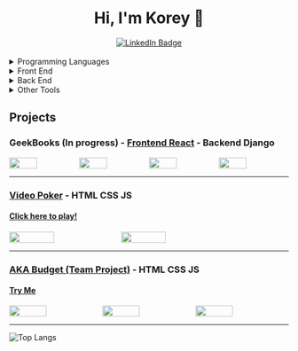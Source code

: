 <h1 align="center"> Hi, I'm Korey 👋</h1>
<div align="center">
  <a href="https://www.linkedin.com/in/korey-nichols/">
    <img src="https://img.shields.io/badge/LinkedIn-blue?style=for-the-badge&logo=linkedin&logoColor=white" alt="LinkedIn Badge"/>
  </a>
</div>
<br />

<!--
**koreynichols/koreynichols** is a ✨ _special_ ✨ repository because its `README.md` (this file) appears on your GitHub profile.

Here are some ideas to get you started:

- 🔭 I’m currently working on ...
- 🌱 I’m currently learning ...
- 👯 I’m looking to collaborate on ...
- 🤔 I’m looking for help with ...
- 💬 Ask me about ...
- 📫 How to reach me: ...
- 😄 Pronouns: ...
- ⚡ Fun fact: ...
-->

<details>
<summary>Programming Languages</summary>
<br>
<img src="https://cdn.jsdelivr.net/gh/devicons/devicon/icons/javascript/javascript-original.svg" height="60px" width="60px" />

<img src="https://cdn.jsdelivr.net/gh/devicons/devicon/icons/python/python-original-wordmark.svg" height="60px" width="60px" />

</details>

<details>
<summary>Front End</summary>
<br>
<img src="https://cdn.jsdelivr.net/gh/devicons/devicon/icons/html5/html5-plain-wordmark.svg" height="60px" width="60px" />

<img src="https://cdn.jsdelivr.net/gh/devicons/devicon/icons/css3/css3-plain-wordmark.svg" height="60px" width="60px" />

<img src="https://cdn.jsdelivr.net/gh/devicons/devicon/icons/react/react-original-wordmark.svg" height="60px" width="60px" />
</details>

<details>
<summary>Back End</summary>
<br>
<img src="https://cdn.jsdelivr.net/gh/devicons/devicon/icons/django/django-plain-wordmark.svg" height="60px" width="60px" />
  
<img src="https://cdn.jsdelivr.net/gh/devicons/devicon/icons/mysql/mysql-original-wordmark.svg" height="60px" width="60px" />

</details>

<details>
<summary>Other Tools</summary>
<br>
<img src="https://cdn.jsdelivr.net/gh/devicons/devicon/icons/heroku/heroku-plain-wordmark.svg" height="60px" width="60px" />

<img src="https://cdn.jsdelivr.net/gh/devicons/devicon/icons/visualstudio/visualstudio-plain-wordmark.svg" height="60px" width="60px" />
<img src="https://cdn.jsdelivr.net/gh/devicons/devicon/icons/github/github-original-wordmark.svg" height="60px" width="60px" />
postman
</details>

<h2>Projects</h2>
<h3>GeekBooks (In progress) - <a href="https://github.com/koreynichols/geekbooks-frontend">Frontend React</a> - Backend Django</h3>
<div style="display: flex;"> 
<img src="https://user-images.githubusercontent.com/26910936/177221208-0404de57-e960-42b8-af65-8464daa6b140.png" width="40%" />
<img src="https://user-images.githubusercontent.com/26910936/177221250-513ce116-9281-4962-8271-feff7beb08c8.png" width="40%" />
<img src="https://user-images.githubusercontent.com/26910936/177221272-001c2621-b533-4891-8f37-aeaf748b3bef.png" width="40%" />
<img src="https://user-images.githubusercontent.com/26910936/177221293-1adedb3e-1ec3-4b87-a6d5-d8e448e322b4.png" width="40%" />
</div>

<hr />

<h3><a href="https://github.com/koreynichols/video-poker">Video Poker</a> - HTML CSS JS</h3>
<h4><a href="https://koreynichols.github.io/video-poker/">Click here to play!</a><h4>
<div style="display: flex;"> 
<img src="https://user-images.githubusercontent.com/26910936/173251647-3c27441d-949b-46a5-bdcf-8241a6097adf.png" width="40%" />

<img src="https://user-images.githubusercontent.com/26910936/173251649-dc476998-46ea-4b32-8511-be8229f6c536.png" width="40%" />
</div>

<hr />
  
<h3><a href="https://github.com/koreynichols/aka-budget">AKA Budget (Team Project)</a> - HTML CSS JS</h3>
<h4><a href="https://koreynichols.github.io/aka-budget/">Try Me</a></h4>
<div style="display: flex;">
<img src="https://user-images.githubusercontent.com/26910936/173257001-025412e3-3544-4651-85ac-4d912f375f99.png" width="40%"/>
<img src="https://user-images.githubusercontent.com/26910936/173257038-c5b7f885-4284-44ef-9be0-b1138af03f5e.png" width="40%"/>
<img src="https://user-images.githubusercontent.com/26910936/173257051-3bfbc76f-4f22-4e83-a520-c4960de18702.png" width="40%"/>
</div>
  
<hr />
  
![Top Langs](https://github-readme-stats.vercel.app/api/top-langs/?username=koreynichols&show_icons=true&layout=compact&theme=vision-friendly-dark)
